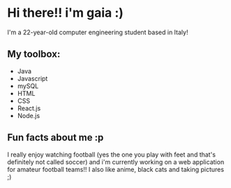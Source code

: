 # Hi there!! i'm gaia :) 

I'm a 22-year-old computer engineering student based in Italy!

## My toolbox:
- Java
- Javascript
- mySQL
- HTML
- CSS
- React.js
- Node.js

## Fun facts about me :p 
I really enjoy watching football (yes the one you play with feet and that's definitely not called soccer) and i'm currently working on a web application for amateur football teams!!
I also like anime, black cats and taking pictures ;)



<!--
**bbnogaia/bbnogaia** is a ✨ _special_ ✨ repository because its `README.md` (this file) appears on your GitHub profile.

Here are some ideas to get you started:

- 🔭 I’m currently working on ...
- 🌱 I’m currently learning ...
- 👯 I’m looking to collaborate on ...
- 🤔 I’m looking for help with ...
- 💬 Ask me about ...
- 📫 How to reach me: ...
- 😄 Pronouns: ...
- ⚡ Fun fact: ...
-->
